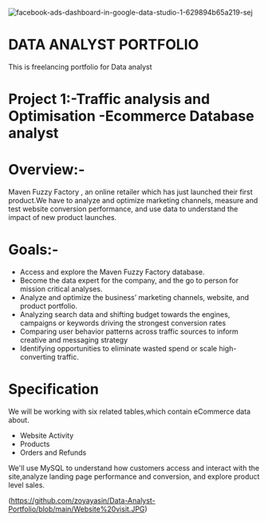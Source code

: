 ![facebook-ads-dashboard-in-google-data-studio-1-629894b65a219-sej](https://user-images.githubusercontent.com/18356151/195185029-bc1653cf-13f5-47da-b03a-d7f2532dd3da.png)
# DATA ANALYST PORTFOLIO
This is freelancing portfolio for Data analyst
# Project 1:-Traffic analysis and Optimisation -Ecommerce Database analyst

# Overview:-

Maven Fuzzy Factory , an online retailer which has just launched their first product.We have to analyze and optimize marketing channels, measure and test website conversion performance, and use data to understand the impact of new product launches.

# Goals:-

*	Access and explore the Maven Fuzzy Factory database.
*	Become the data expert for the company, and the go to person for mission critical analyses.
* Analyze and optimize the business’ marketing channels, website, and product portfolio.
*	Analyzing search data and shifting budget towards the engines, campaigns or keywords driving the strongest conversion rates
*	Comparing user behavior patterns across traffic sources to inform creative and messaging strategy
*	Identifying opportunities to eliminate wasted spend or scale high-converting traffic.

# Specification
We will be working with six related tables,which contain eCommerce data about.
* Website Activity
* Products
* Orders and Refunds

We'll use MySQL to understand how customers access and interact with the site,analyze landing page performance and conversion, and explore product level sales.

(https://github.com/zoyayasin/Data-Analyst-Portfolio/blob/main/Website%20visit.JPG)
